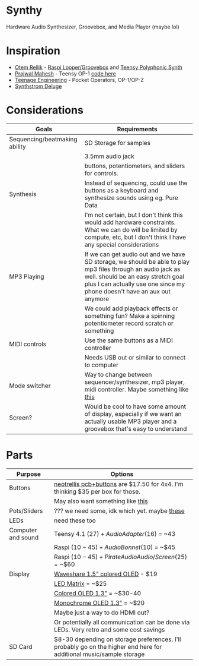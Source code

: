 # Synthy
Hardware Audio Synthesizer, Groovebox, and Media Player (maybe lol)

# Inspiration
- [Otem Rellik](http://www.otemrellik.com/) - [Raspi Looper/Groovebox](https://youtu.be/_nBK8sAl9nw) and [Teensy Polyphonic Synth](https://youtu.be/KbcNqarBTsI)
- [Prajwal Mahesh](https://youtu.be/yj9AeDa9qw8) - Teensy OP-1 [code here](https://github.com/prajwal1121/Portable-Synth)
- [Teenage Engineering](https://teenage.engineering/) - Pocket Operators, OP-1/OP-Z
- [Synthstrom Deluge](https://synthstrom.com/product/deluge/)

# Considerations
|Goals |Requirements |
--- | ---
|Sequencing/beatmaking ability|SD Storage for samples|
| |3.5mm audio jack|
| |buttons, potentiometers, and sliders for controls.|
|Synthesis|Instead of sequencing, could use the buttons as a keyboard and synthesize sounds using eg. Pure Data|
| |I'm not certain, but I don't think this would add hardware constraints. What we can do will be limited by compute, etc, but I don't think I have any special considerations|
|MP3 Playing|If we can get audio out and we have SD storage, we should be able to play mp3 files through an audio jack as well. should be an easy stretch goal plus I can actually use one since my phone doesn't have an aux out anymore|
| |We could add playback effects or something fun? Make a spinning potentiometer record scratch or something|
|MIDI controls|Use the same buttons as a MIDI controller|
| |Needs USB out or similar to connect to computer|
|Mode switcher|Way to change between sequencer/synthesizer, mp3 player, midi controller. Maybe something like [this](https://www.adafruit.com/product/2925)|
|Screen?|Would be cool to have some amount of display, especially if we want an actually usable MP3 player and a groovebox that's easy to understand|

# Parts
|Purpose|Options|
--- | ---
|Buttons|[neotrellis pcb+buttons](https://www.adafruit.com/product/3954) are $17.50 for 4x4. I'm thinking $35 per box for those.|
| | May also want something like [this](https://www.adafruit.com/product/4184)|
|Pots/Sliders| ??? we need some, idk which yet. maybe [these](https://www.adafruit.com/product/2058) |
|LEDs| need these too |
|Computer and sound|Teensy 4.1 ($27) + Audio Adapter ($16) = ~43|
| |Raspi ($10-45) + Audio Bonnet ($10) = ~$45|
| |Raspi ($10-45) + Pirate Audio Audio/Screen ($25) = ~$60|
|Display|[Waveshare 1.5" colored OLED](https://www.amazon.com/1-5inch-RGB-OLED-Module-Communicating/dp/B07DB5YFGW) - $19|
| |[LED Matrix](https://www.adafruit.com/product/420) = ~$25|
| |[Colored OLED 1.3"](https://www.adafruit.com/product/1673) = ~$30-40|
| |[Monochrome OLED 1.3"](https://www.adafruit.com/product/938) = ~$20|
| |Maybe just a way to do HDMI out?|
| |Or potentially all communication can be done via LEDs. Very retro and some cost savings|
|SD Card|$8-30 depending on storage preferences. I'll probably go on the higher end here for additional music/sample storage|
